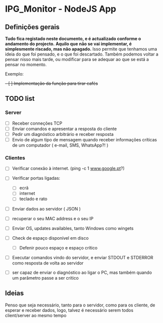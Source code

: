 # IPG_Monitor - NodeJS App

## Definições gerais

**Tudo fica registado neste documento, e é actualizado conforme o andamento do projecto.**
**Aquilo que não se vai implementar, é simplesmente riscado, mas não apagado.** Isso permite que tenhamos uma ideia do que foi pensado, e o que foi descartado. Também podemos voltar a pensar nisso mais tarde, ou modificar para se adequar ao que se está a pensar no momento.

Exemplo: 

~~- [ ] Implementação da função para tirar cafés~~

## TODO list

### Server

- [ ] Receber conneções TCP
- [ ] Enviar comandos e apresentar a resposta do cliente
- [ ] Pedir um diagnóstico arbitrário e receber resposta
- [ ] Envio de algum tipo de mensagem quando receber informações críticas de um computador ( e-mail, SMS, WhatsApp?! )

### Clientes

- [ ] Verificar conexão à internet. (ping -c 1 www.google.pt?)
- [ ] Verificar portas ligadas:
    - [ ] ecrã
    - [ ] internet
    - [ ] teclado e rato
- [ ] Enviar dados ao servidor ( JSON )
- [ ] recuperar o seu MAC address e o seu IP
- [ ] Enviar OS, updates availables, tanto Windows como wingets
- [ ] Check de espaço disponível em disco
    - [ ] Defenir pouco espaço e espaço crítico 
- [ ] Executar comandos vindo do servidor, e enviar STDOUT e STDERROR como resposta de volta ao servidor
- [ ] ser capaz de enviar o diagnóstico ao ligar o PC, mas também quando um parâmetro passe a ser critico


## Ideias

Penso que seja necessário, tanto para o servidor, como para os cliente, de esperar e receber dados, logo, talvez é necessário serem todos client/server ao mesmo tempo
